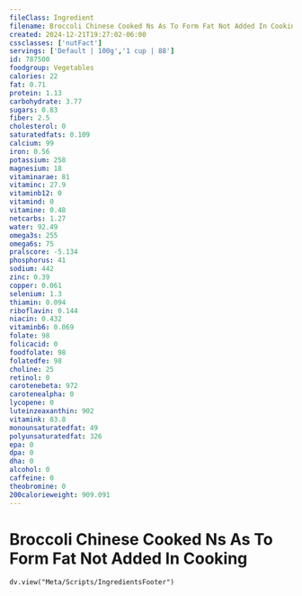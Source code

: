 ```yaml
---
fileClass: Ingredient
filename: Broccoli Chinese Cooked Ns As To Form Fat Not Added In Cooking
created: 2024-12-21T19:27:02-06:00
cssclasses: ['nutFact']
servings: ['Default | 100g','1 cup | 88']
id: 787500
foodgroup: Vegetables
calories: 22
fat: 0.71
protein: 1.13
carbohydrate: 3.77
sugars: 0.83
fiber: 2.5
cholesterol: 0
saturatedfats: 0.109
calcium: 99
iron: 0.56
potassium: 258
magnesium: 18
vitaminarae: 81
vitaminc: 27.9
vitaminb12: 0
vitamind: 0
vitamine: 0.48
netcarbs: 1.27
water: 92.49
omega3s: 255
omega6s: 75
pralscore: -5.134
phosphorus: 41
sodium: 442
zinc: 0.39
copper: 0.061
selenium: 1.3
thiamin: 0.094
riboflavin: 0.144
niacin: 0.432
vitaminb6: 0.069
folate: 98
folicacid: 0
foodfolate: 98
folatedfe: 98
choline: 25
retinol: 0
carotenebeta: 972
carotenealpha: 0
lycopene: 0
luteinzeaxanthin: 902
vitamink: 83.8
monounsaturatedfat: 49
polyunsaturatedfat: 326
epa: 0
dpa: 0
dha: 0
alcohol: 0
caffeine: 0
theobromine: 0
200calorieweight: 909.091
---
```


# Broccoli Chinese Cooked Ns As To Form Fat Not Added In Cooking

```dataviewjs
dv.view("Meta/Scripts/IngredientsFooter")
```